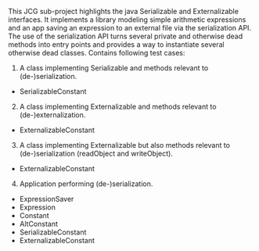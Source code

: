 This JCG sub-project highlights the java Serializable and Externalizable interfaces. It implements a library modeling simple arithmetic expressions and an app saving an expression to an external file via the serialization API. The use of the serialization API turns several private and otherwise dead methods into entry points and provides a way to instantiate several otherwise dead classes. 
Contains following test cases:

1. A class implementing Serializable and methods relevant to (de-)serialization.  
  - SerializableConstant  
2. A class implementing Externalizable and methods relevant to (de-)externalization.  
  - ExternalizableConstant  
3. A class implementing Externalizable but also methods relevant to (de-)serialization (readObject and writeObject).  
  - ExternalizableConstant  
4. Application performing (de-)serialization.  
  - ExpressionSaver  
  - Expression  
  - Constant  
  - AltConstant  
  - SerializableConstant  
  - ExternalizableConstant